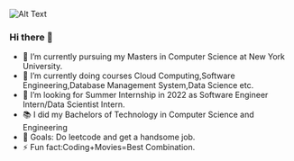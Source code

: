 ![Alt Text](https://user-images.githubusercontent.com/85683392/147534224-b1fb5ee4-3260-4c15-b76c-3eb09202c982.gif)
### Hi there 👋
- 🔭 I’m currently pursuing my Masters in Computer Science at New York University.
- 🌱 I’m currently doing courses Cloud Computing,Software Engineering,Database Management System,Data Science etc.
- 👯 I’m looking for Summer Internship in 2022 as Software Engineer Intern/Data Scientist Intern.
- 📚 I did my Bachelors of Technology in Computer Science and Engineering
- 🥅 Goals: Do leetcode and get a handsome job.
- ⚡ Fun fact:Coding+Movies=Best Combination.





